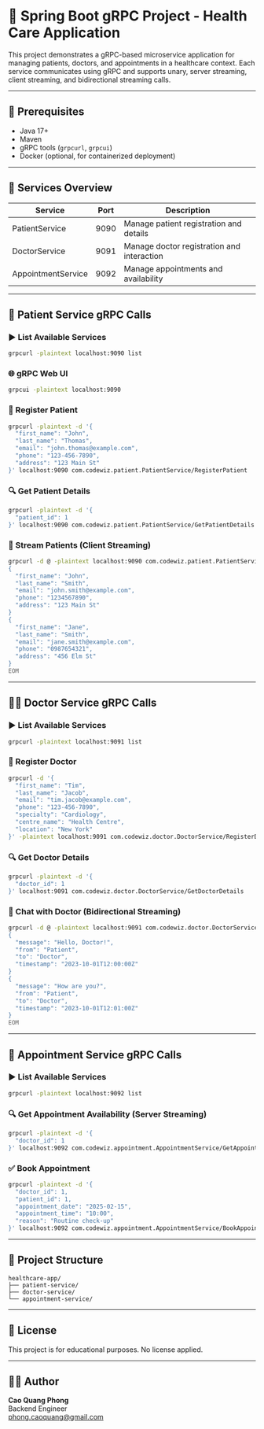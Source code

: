 # 🏥 Spring Boot gRPC Project - Health Care Application

This project demonstrates a gRPC-based microservice application for managing patients, doctors, and appointments in a healthcare context. Each service communicates using gRPC and supports unary, server streaming, client streaming, and bidirectional streaming calls.

---

## 🔧 Prerequisites

- Java 17+
- Maven
- gRPC tools (`grpcurl`, `grpcui`)
- Docker (optional, for containerized deployment)

---

## 🚀 Services Overview

| Service        | Port  | Description                      |
|----------------|-------|----------------------------------|
| PatientService | 9090  | Manage patient registration and details |
| DoctorService  | 9091  | Manage doctor registration and interaction |
| AppointmentService | 9092 | Manage appointments and availability |

---

## 🧪 Patient Service gRPC Calls

### ▶️ List Available Services
```bash
grpcurl -plaintext localhost:9090 list
```

### 🌐 gRPC Web UI
```bash
grpcui -plaintext localhost:9090
```

### 📝 Register Patient
```bash
grpcurl -plaintext -d '{
  "first_name": "John",
  "last_name": "Thomas",
  "email": "john.thomas@example.com",
  "phone": "123-456-7890",
  "address": "123 Main St"
}' localhost:9090 com.codewiz.patient.PatientService/RegisterPatient
```

### 🔍 Get Patient Details
```bash
grpcurl -plaintext -d '{
  "patient_id": 1
}' localhost:9090 com.codewiz.patient.PatientService/GetPatientDetails
```

### 📡 Stream Patients (Client Streaming)
```bash
grpcurl -d @ -plaintext localhost:9090 com.codewiz.patient.PatientService/StreamPatients <<EOM
{
  "first_name": "John",
  "last_name": "Smith",
  "email": "john.smith@example.com",
  "phone": "1234567890",
  "address": "123 Main St"
}
{
  "first_name": "Jane",
  "last_name": "Smith",
  "email": "jane.smith@example.com",
  "phone": "0987654321",
  "address": "456 Elm St"
}
EOM
```

---

## 👨‍⚕️ Doctor Service gRPC Calls

### ▶️ List Available Services
```bash
grpcurl -plaintext localhost:9091 list
```

### 📝 Register Doctor
```bash
grpcurl -d '{
  "first_name": "Tim",
  "last_name": "Jacob",
  "email": "tim.jacob@example.com",
  "phone": "123-456-7890",
  "specialty": "Cardiology",
  "centre_name": "Health Centre",
  "location": "New York"
}' -plaintext localhost:9091 com.codewiz.doctor.DoctorService/RegisterDoctor
```

### 🔍 Get Doctor Details
```bash
grpcurl -plaintext -d '{
  "doctor_id": 1
}' localhost:9091 com.codewiz.doctor.DoctorService/GetDoctorDetails
```

### 💬 Chat with Doctor (Bidirectional Streaming)
```bash
grpcurl -d @ -plaintext localhost:9091 com.codewiz.doctor.DoctorService/Chat <<EOM
{
  "message": "Hello, Doctor!",
  "from": "Patient",
  "to": "Doctor",
  "timestamp": "2023-10-01T12:00:00Z"
}
{
  "message": "How are you?",
  "from": "Patient",
  "to": "Doctor",
  "timestamp": "2023-10-01T12:01:00Z"
}
EOM
```

---

## 📅 Appointment Service gRPC Calls

### ▶️ List Available Services
```bash
grpcurl -plaintext localhost:9092 list
```

### 🔍 Get Appointment Availability (Server Streaming)
```bash
grpcurl -plaintext -d '{
  "doctor_id": 1
}' localhost:9092 com.codewiz.appointment.AppointmentService/GetAppointmentAvailability
```

### ✅ Book Appointment
```bash
grpcurl -plaintext -d '{
  "doctor_id": 1,
  "patient_id": 1,
  "appointment_date": "2025-02-15",
  "appointment_time": "10:00",
  "reason": "Routine check-up"
}' localhost:9092 com.codewiz.appointment.AppointmentService/BookAppointment
```

---

## 📂 Project Structure

```
healthcare-app/
├── patient-service/
├── doctor-service/
└── appointment-service/
```

---

## 📜 License

This project is for educational purposes. No license applied.

---

## 👨‍💻 Author

**Cao Quang Phong**  
Backend Engineer  
[phong.caoquang@gmail.com](mailto:phong.caoquang@gmail.com)
